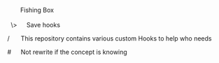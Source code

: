 <br/>
&nbsp; &emsp;&nbsp; Fishing Box
<br/>
<br/>
&nbsp; 
\>&nbsp;&emsp;    Save hooks

/&nbsp; &emsp;    This repository contains various custom Hooks to help who needs

\#&nbsp;&emsp;    Not rewrite if the concept is knowing
